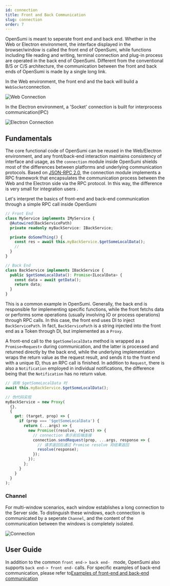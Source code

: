 ```yaml
---
id: connection
title: Front and Back Communication
slug: connection
order: 7
---
```


OpenSumi is meant to seperate front end and back end. Whether in the Web or Electron environment, the interface displayed in the browser/window is called the front end of OpenSumi, while functions including file reading and writing, terminal connection and plug-in process are operated in the back end of OpenSumi. Different from the conventional B/S or C/S architecture, the communication between the front and back ends of OpenSumi is made by a single long link.  

In the Web environment, the front end and the back will build a `WebSocket`connection.  

![Web Connection](https://img.alicdn.com/imgextra/i3/O1CN01QiEuJD1QeVE2NkPMY_!!6000000002001-55-tps-182-243.svg)

In the Electron environment, a 'Socket' connection is built for interprocess communication(IPC)  

![Electron Connection](https://img.alicdn.com/imgextra/i3/O1CN01zDX6Wg1tjeXHaqyjQ_!!6000000005938-55-tps-232-242.svg)

## Fundamentals

The core functional code of OpenSumi can be reused in the Web/Electron environment, and any front/back-end interaction maintains consistency of interface and usage, as the `connection` module inside OpenSumi shields most of the differences between platforms and underlying communication protocols. Based on [JSON-RPC 2.0](https://www.jsonrpc.org/specification), the connection module implements a RPC framework that encapsulates the communication process between the Web and the Electron side via the RPC protocol. In this way, the difference is very small for integration users .

Let's interpret the basics of front-end and back-end communication through a simple RPC call inside OpenSumi

```typescript
// Front End
class MyService implements IMyService {
  @Autowired(BackServicePath)
  private readonly myBackService: IBackService;

  private doSomeThing() {
    const res = await this.myBackService.$getSomeLocalData();
    //
  }
}

// Back End
class BackService implements IBackService {
  public $getSomeLocalData(): Promise<ILocalData> {
    const data = await getData();
    return data;
  }
}
```

This is a common example in OpenSumi. Generally, the back end is responsible for implementing specific functions, while the front fetchs data or performs some operations (usually involving IO or process operations) through RPC calls. In this case, the front end uses DI to inject `BackServicePath`. In fact, `BackServicePath` is a string injected into the front end as a Token through DI, but implemented as a `Proxy`.  

A front-end call to the `$getSomelocalData` method is wrapped as a `Promise<Request>` during communication, and the latter is processed and returned directly by the back end, while the underlying implementation wraps the return value as the request result, and sends it to the front end with a unique ID, thus an RPC call is finished. In addition to `Request`, there is also a `Notification` employed in individual notifications, the difference being that the `Notification` has no return value.

```typescript
// 调用 $getSomeLocalData 时
await this.myBackService.$getSomeLocalData();

// 伪代码实现
myBackService = new Proxy(
  {},
  {
    get: (target, prop) => {
      if (prop === '$getSomeLocalData') {
        return (...args) => {
          new Promise((resolve, reject) => {
            // connection 表示前后端连接
            connection.sendRequest(prop, ...args, response => {
              // 请求返回后通过 Promise resolve 将结果返回
              resolve(response);
            });
          });
        };
      }
    }
  }
);
```

### Channel

For multi-window scenarios, each window establishes a long connection to the Server side. To distinguish these windows, each connection is communicated by a seperate `Channel`, and the content of the communication between the windows is completely isolated.

![Connection](https://img.alicdn.com/imgextra/i2/O1CN01aN1VYn1dkzqWPK2ev_!!6000000003775-55-tps-825-362.svg)

## User Guide

In addition to the common `front end-> back end- ` mode, OpenSumi also supports `back end-> front end-` calls. For specific examples of back-end communication, please refer to[Examples of front-end and back-end communication](../sample/connection-between-browser-and-node)
